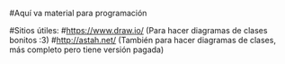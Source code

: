 #Aquí va material para programación

#Sitios útiles:
#https://www.draw.io/  (Para hacer diagramas de clases bonitos :3)
#http://astah.net/ (También para hacer diagramas de clases, más completo pero tiene versión pagada)
